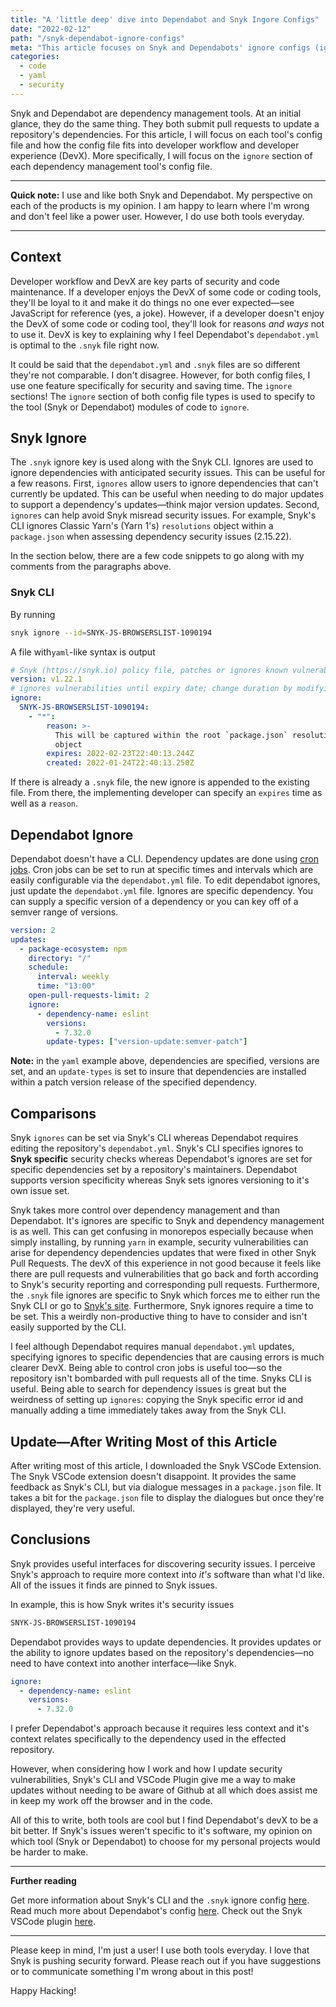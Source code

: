 ```yaml
---
title: "A 'little deep' dive into Dependabot and Snyk Ingore Configs"
date: "2022-02-12"
path: "/snyk-dependabot-ignore-configs"
meta: "This article focuses on Snyk and Dependabots' ignore configs (ignores) from a DevX perspective."
categories:
  - code
  - yaml
  - security
---
```


Snyk and Dependabot are dependency management tools. At an initial glance, they do the same thing. They both submit pull requests to update a repository's dependencies. For this article, I will focus on each tool's config file and how the config file fits into developer workflow and developer experience (DevX). More specifically, I will focus on the `ignore` section of each dependency management tool's config file.

---

**Quick note:** I use and like both Snyk and Dependabot. My perspective on each of the products is my opinion. I am happy to learn where I'm wrong and don't feel like a power user. However, I do use both tools everyday.

---

## Context

Developer workflow and DevX are key parts of security and code maintenance. If a developer enjoys the DevX of some code or coding tools, they'll be loyal to it and make it do things no one ever expected—see JavaScript for reference (yes, a joke). However, if a developer doesn't enjoy the DevX of some code or coding tool, they'll look for reasons _and ways_ not to use it. DevX is key to explaining why I feel Dependabot's `dependabot.yml` is optimal to the `.snyk` file right now.

It could be said that the `dependabot.yml` and `.snyk` files are so different they're not comparable. I don't disagree. However, for both config files, I use one feature specifically for security and saving time. The `ignore` sections! The `ignore` section of both config file types is used to specify to the tool (Snyk or Dependabot) modules of code to `ignore`.

## Snyk Ignore

The `.snyk` ignore key is used along with the Snyk CLI. Ignores are used to ignore dependencies with anticipated security issues. This can be useful for a few reasons. First, `ignores` allow users to ignore dependencies that can't currently be updated. This can be useful when needing to do major updates to support a dependency's updates—think major version updates. Second, `ignores` can help avoid Snyk misread security issues. For example, Snyk's CLI ignores Classic Yarn's (Yarn 1's) `resolutions` object within a `package.json` when assessing dependency security issues (2.15.22).

In the section below, there are a few code snippets to go along with my comments from the paragraphs above.

### Snyk CLI

By running

```bash
snyk ignore --id=SNYK-JS-BROWSERSLIST-1090194
```

A file with`yaml`-like syntax is output

```yaml
# Snyk (https://snyk.io) policy file, patches or ignores known vulnerabilities.
version: v1.22.1
# ignores vulnerabilities until expiry date; change duration by modifying expiry date
ignore:
  SNYK-JS-BROWSERSLIST-1090194:
    - "*":
        reason: >-
          This will be captured within the root `package.json` resolutions
          object
        expires: 2022-02-23T22:40:13.244Z
        created: 2022-01-24T22:40:13.250Z
```

If there is already a `.snyk` file, the new ignore is appended to the existing file. From there, the implementing developer can specify an `expires` time as well as a `reason`.

## Dependabot Ignore

Dependabot doesn't have a CLI. Dependency updates are done using [cron jobs](https://en.wikipedia.org/wiki/Cron). Cron jobs can be set to run at specific times and intervals which are easily configurable via the `dependabot.yml` file. To edit dependabot ignores, just update the `dependabot.yml` file. Ignores are specific dependency. You can supply a specific version of a dependency or you can key off of a semver range of versions.

```yaml
version: 2
updates:
  - package-ecosystem: npm
    directory: "/"
    schedule:
      interval: weekly
      time: "13:00"
    open-pull-requests-limit: 2
    ignore:
      - dependency-name: eslint
        versions:
          - 7.32.0
        update-types: ["version-update:semver-patch"]
```

**Note:** in the `yaml` example above, dependencies are specified, versions are set, and an `update-types` is set to insure that dependencies are installed within a patch version release of the specified dependency.

## Comparisons

Snyk `ignores` can be set via Snyk's CLI whereas Dependabot requires editing the repository's `dependabot.yml`. Snyk's CLI specifies ignores to **Snyk specific** security checks whereas Dependabot's ignores are set for specific dependencies set by a repository's maintainers. Dependabot supports version specificity whereas Snyk sets ignores versioning to it's own issue set.

Snyk takes more control over dependency management and than Dependabot. It's ignores are specific to Snyk and dependency management is as well. This can get confusing in monorepos especially because when simply installing, by running `yarn` in example, security vulnerabilities can arise for dependency dependencies updates that were fixed in other Snyk Pull Requests. The devX of this experience in not good because it feels like there are pull requests and vulnerabilities that go back and forth according to Snyk's security reporting and corresponding pull requests. Furthermore, the `.snyk` file ignores are specific to Snyk which forces me to either run the Snyk CLI or go to [Snyk's site](https://snyk.io/). Furthermore, Snyk ignores require a time to be set. This a weirdly non-productive thing to have to consider and isn't easily supported by the CLI.

I feel although Dependabot requires manual `dependabot.yml` updates, specifying ignores to specific dependencies that are causing errors is much clearer DevX. Being able to control cron jobs is useful too—so the repository isn't bombarded with pull requests all of the time. Snyks CLI is useful. Being able to search for dependency issues is great but the weirdness of setting up `ignores`: copying the Snyk specific error id and manually adding a time immediately takes away from the Snyk CLI.

## Update—After Writing Most of this Article

After writing most of this article, I downloaded the Snyk VSCode Extension. The Snyk VSCode extension doesn't disappoint. It provides the same feedback as Snyk's CLI, but via dialogue messages in a `package.json` file. It takes a bit for the `package.json` file to display the dialogues but once they're displayed, they're very useful.

## Conclusions

Snyk provides useful interfaces for discovering security issues. I perceive Snyk's approach to require more context into _it's_ software than what I'd like. All of the issues it finds are pinned to Snyk issues.

In example, this is how Snyk writes it's security issues

```txt
SNYK-JS-BROWSERSLIST-1090194
```

Dependabot provides ways to update dependencies. It provides updates or the ability to ignore updates based on the repository's dependencies—no need to have context into another interface—like Snyk.

```yml
ignore:
  - dependency-name: eslint
    versions:
      - 7.32.0
```

I prefer Dependabot's approach because it requires less context and it's context relates specifically to the dependency used in the effected repository.

However, when considering how I work and how I update security vulnerabilities, Snyk's CLI and VSCode Plugin give me a way to make updates without needing to be aware of Github at all which does assist me in keep my work off the browser and in the code.

All of this to write, both tools are cool but I find Dependabot's devX to be a bit better. If Snyk's issues weren't specific to it's software, my opinion on which tool (Snyk or Dependabot) to choose for my personal projects would be harder to make.

---

**Further reading**

Get more information about Snyk's CLI and the `.snyk` ignore config [here](https://docs.snyk.io/features/snyk-cli/commands/ignore). Read much more about Dependabot's config [here](https://docs.github.com/en/code-security/supply-chain-security/keeping-your-dependencies-updated-automatically/configuration-options-for-dependency-updates). Check out the Snyk VSCode plugin [here](https://docs.snyk.io/features/integrations/ide-tools/visual-studio-code-extension-for-snyk-code).

---

Please keep in mind, I'm just a user! I use both tools everyday. I love that Snyk is pushing security forward.
Please reach out if you have suggestions or to communicate something I'm wrong about in this post!

Happy Hacking!
